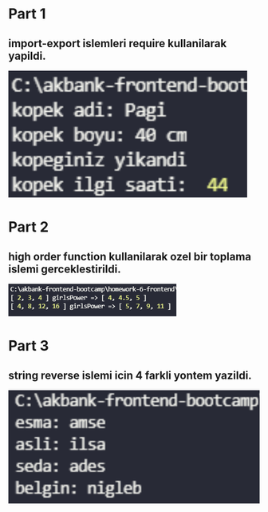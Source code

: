 # Part 1
## import-export islemleri require kullanilarak yapildi.

![part1](https://github.com/AKBANK-Patika-FullStack-Bootcamp/EsmaKaragulle_Homeworks/blob/master/homework-6-frontend/img/3.png)

# Part 2
## high order function kullanilarak ozel bir toplama islemi gerceklestirildi.

![part2](https://github.com/AKBANK-Patika-FullStack-Bootcamp/EsmaKaragulle_Homeworks/blob/master/homework-6-frontend/img/grls.png)

# Part 3
## string reverse islemi icin 4 farkli yontem yazildi.
![part3](https://github.com/AKBANK-Patika-FullStack-Bootcamp/EsmaKaragulle_Homeworks/blob/master/homework-6-frontend/img/1.png)

